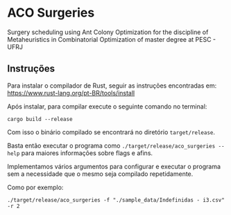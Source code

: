 # ACO Surgeries

Surgery scheduling using Ant Colony Optimization for the discipline of Metaheuristics in Combinatorial Optimization of master degree at PESC - UFRJ

## Instruções

Para instalar o compilador de Rust, seguir as instruções encontradas em:
https://www.rust-lang.org/pt-BR/tools/install

Após instalar, para compilar execute o seguinte comando no terminal:

`cargo build --release`

Com isso o binário compilado se encontrará no diretório `target/release`.

Basta então executar o programa como `./target/release/aco_surgeries --help` para maiores informações sobre flags e afins.

Implementamos vários argumentos para configurar e executar o programa sem a necessidade que o mesmo seja compilado repetidamente.

Como por exemplo: 

`./target/release/aco_surgeries -f "./sample_data/Indefinidas - i3.csv" -r 2`
